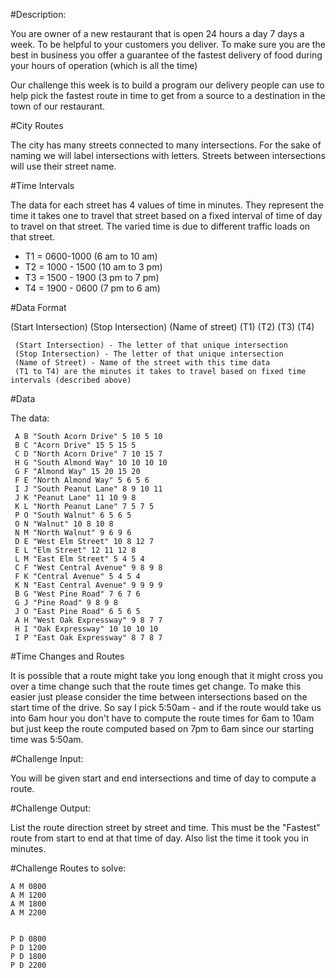 #Description:

You are owner of a new restaurant that is open 24 hours a day 7 days a week. To be helpful to your customers you deliver. To make sure you are the best in business you offer a guarantee of the fastest delivery of food during your hours of operation (which is all the time)

Our challenge this week is to build a program our delivery people can use to help pick the fastest route in time to get from a source to a destination in the town of our restaurant.

#City Routes

The city has many streets connected to many intersections. For the sake of naming we will label intersections with letters. Streets between intersections will use their street name.

#Time Intervals

The data for each street has 4 values of time in minutes. They represent the time it takes one to travel that street based on a fixed interval of time of day to travel on that street. The varied time is due to different traffic loads on that street.

* T1 = 0600-1000 (6 am to 10 am)
* T2 = 1000 - 1500 (10 am to 3 pm) 
* T3 = 1500 - 1900 (3 pm to 7 pm)
* T4 = 1900 - 0600 (7 pm to 6 am)

#Data Format

(Start Intersection) (Stop Intersection) (Name of street) (T1) (T2) (T3) (T4)

     (Start Intersection) - The letter of that unique intersection
     (Stop Intersection) - The letter of that unique intersection
     (Name of Street) - Name of the street with this time data
     (T1 to T4) are the minutes it takes to travel based on fixed time intervals (described above)


#Data

The data:

     A B "South Acorn Drive" 5 10 5 10
     B C "Acorn Drive" 15 5 15 5
     C D "North Acorn Drive" 7 10 15 7
     H G "South Almond Way" 10 10 10 10
     G F "Almond Way" 15 20 15 20
     F E "North Almond Way" 5 6 5 6
     I J "South Peanut Lane" 8 9 10 11
     J K "Peanut Lane" 11 10 9 8
     K L "North Peanut Lane" 7 5 7 5
     P O "South Walnut" 6 5 6 5
     O N "Walnut" 10 8 10 8
     N M "North Walnut" 9 6 9 6
     D E "West Elm Street" 10 8 12 7
     E L "Elm Street" 12 11 12 8
     L M "East Elm Street" 5 4 5 4
     C F "West Central Avenue" 9 8 9 8
     F K "Central Avenue" 5 4 5 4
     K N "East Central Avenue" 9 9 9 9
     B G "West Pine Road" 7 6 7 6
     G J "Pine Road" 9 8 9 8 
     J O "East Pine Road" 6 5 6 5
     A H "West Oak Expressway" 9 8 7 7
     H I "Oak Expressway" 10 10 10 10
     I P "East Oak Expressway" 8 7 8 7 

#Time Changes and Routes

It is possible that a route might take you long enough that it might cross you over a time change such that the route times get change. To make this easier just please consider the time between intersections based on the start time of the drive. So say I pick 5:50am - and if the route would take us into 6am hour you don't have to compute the route times for 6am to 10am but just keep the route computed based on 7pm to 6am since our starting time was 5:50am.

#Challenge Input: 

You will be given start and end intersections and time of day to compute a route.

#Challenge Output:

List the route direction street by street and time. This must be the "Fastest" route from start to end at that time of day. Also list the time it took you in minutes.

#Challenge Routes to solve:

    A M 0800
    A M 1200
    A M 1800
    A M 2200


    P D 0800
    P D 1200
    P D 1800
    P D 2200

